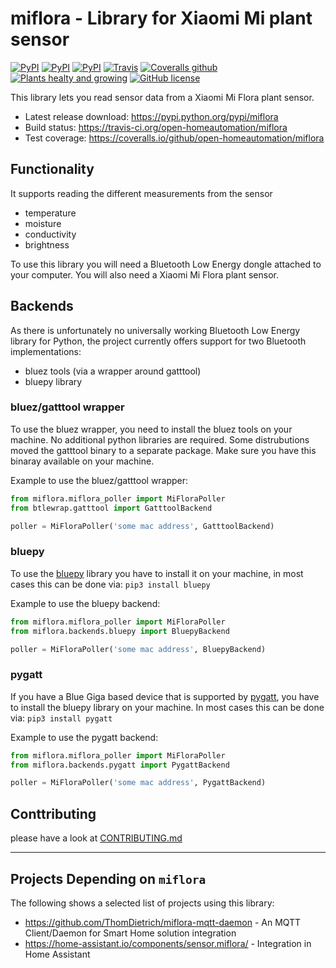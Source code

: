 # miflora - Library for Xiaomi Mi plant sensor

[![PyPI](https://img.shields.io/pypi/v/miflora.svg)](https://pypi.python.org/pypi/miflora)
[![PyPI](https://img.shields.io/pypi/status/miflora.svg)](https://pypi.python.org/pypi/miflora)
[![PyPI](https://img.shields.io/pypi/format/miflora.svg)](https://pypi.python.org/pypi/miflora)
[![Travis](https://img.shields.io/travis/open-homeautomation/miflora.svg)](https://travis-ci.org/open-homeautomation/miflora)
[![Coveralls github](https://img.shields.io/coveralls/github/open-homeautomation/miflora.svg)](https://coveralls.io/github/open-homeautomation/miflora)
[![Plants healty and growing](https://img.shields.io/badge/plants-healthy%20and%20growing-green.svg)](https://github.com/open-homeautomation/miflora)
[![GitHub license](https://img.shields.io/github/license/open-homeautomation/miflora.svg)](https://github.com/open-homeautomation/miflora/blob/master/LICENSE)

This library lets you read sensor data from a Xiaomi Mi Flora plant sensor.

* Latest release download: https://pypi.python.org/pypi/miflora
* Build status: https://travis-ci.org/open-homeautomation/miflora
* Test coverage: https://coveralls.io/github/open-homeautomation/miflora

## Functionality 
It supports reading the different measurements from the sensor
- temperature
- moisture
- conductivity
- brightness

To use this library you will need a Bluetooth Low Energy dongle attached to your computer. You will also need a
Xiaomi Mi Flora plant sensor. 

## Backends
As there is unfortunately no universally working Bluetooth Low Energy library for Python, the project currently 
offers support for two Bluetooth implementations:
* bluez tools (via a wrapper around gatttool)
* bluepy library

### bluez/gatttool wrapper
To use the bluez wrapper, you need to install the bluez tools on your machine. No additional python 
libraries are required. Some distrubutions moved the gatttool binary to a separate package. Make sure you have this 
binaray available on your machine.

Example to use the bluez/gatttool wrapper:
```python
from miflora.miflora_poller import MiFloraPoller
from btlewrap.gatttool import GatttoolBackend

poller = MiFloraPoller('some mac address', GatttoolBackend)
```

### bluepy
To use the [bluepy](https://github.com/IanHarvey/bluepy) library you have to install it on your machine, in most cases this can be done via: 
```pip3 install bluepy``` 

Example to use the bluepy backend:
```python
from miflora.miflora_poller import MiFloraPoller
from miflora.backends.bluepy import BluepyBackend

poller = MiFloraPoller('some mac address', BluepyBackend)
```

### pygatt
If you have a Blue Giga based device that is supported by [pygatt](https://github.com/peplin/pygatt), you have to
install the bluepy library on your machine. In most cases this can be done via: 
```pip3 install pygatt``` 

Example to use the pygatt backend:
```python
from miflora.miflora_poller import MiFloraPoller
from miflora.backends.pygatt import PygattBackend

poller = MiFloraPoller('some mac address', PygattBackend)
```

## Conttributing
please have a look at [CONTRIBUTING.md](CONTRIBUTING.md)

----

## Projects Depending on `miflora`

The following shows a selected list of projects using this library:

* https://github.com/ThomDietrich/miflora-mqtt-daemon - An MQTT Client/Daemon for Smart Home solution integration
* https://home-assistant.io/components/sensor.miflora/ - Integration in Home Assistant 
